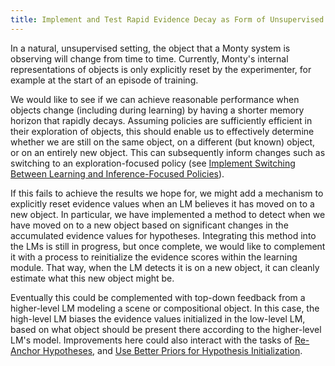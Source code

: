 ```yaml
---
title: Implement and Test Rapid Evidence Decay as Form of Unsupervised Memory Resetting
---
```


In a natural, unsupervised setting, the object that a Monty system is observing will change from time to time. Currently, Monty's internal representations of objects is only explicitly reset by the experimenter, for example at the start of an episode of training.

We would like to see if we can achieve reasonable performance when objects change (including during learning) by having a shorter memory horizon that rapidly decays. Assuming policies are sufficiently efficient in their exploration of objects, this should enable us to effectively determine whether we are still on the same object, on a different (but known) object, or on an entirely new object. This can subsequently inform changes such as switching to an exploration-focused policy (see [Implement Switching Between Learning and Inference-Focused Policies](../motor-system-improvements/implement-switching-between-learning-and-inference-focused-policies.md)).

If this fails to achieve the results we hope for, we might add a mechanism to explicitly reset evidence values when an LM believes it has moved on to a new object. In particular, we have implemented a method to detect when we have moved on to a new object based on significant changes in the accumulated evidence values for hypotheses. Integrating this method into the LMs is still in progress, but once complete, we would like to complement it with a process to reinitialize the evidence scores within the learning module. That way, when the LM detects it is on a new object, it can cleanly estimate what this new object might be.

Eventually this could be complemented with top-down feedback from a higher-level LM modeling a scene or compositional object. In this case, the high-level LM biases the evidence values initialized in the low-level LM, based on what object should be present there according to the higher-level LM's model. Improvements here could also interact with the tasks of [Re-Anchor Hypotheses](../learning-module-improvements/re-anchor-hypotheses.md), and [Use Better Priors for Hypothesis Initialization](../learning-module-improvements/use-better-priors-for-hypothesis-initialization.md).
